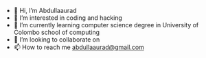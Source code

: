 - 👋 Hi, I’m Abdullaaurad
- 👀 I’m interested in coding and hacking 
- 🌱 I’m currently learning computer science degree in University of Colombo school of computing 
- 💞️ I’m looking to collaborate on 
- 📫 How to reach me abdullaaurad@gmail.com 

<!---
Abdullaaurad/Abdullaaurad is a ✨ special ✨ repository because its `README.md` (this file) appears on your GitHub profile.
You can click the Preview link to take a look at your changes.
--->
